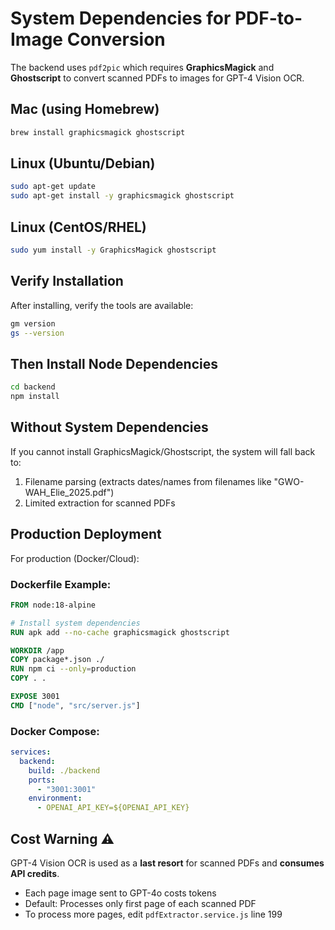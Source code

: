 # System Dependencies for PDF-to-Image Conversion

The backend uses `pdf2pic` which requires **GraphicsMagick** and **Ghostscript** to convert scanned PDFs to images for GPT-4 Vision OCR.

## Mac (using Homebrew)

```bash
brew install graphicsmagick ghostscript
```

## Linux (Ubuntu/Debian)

```bash
sudo apt-get update
sudo apt-get install -y graphicsmagick ghostscript
```

## Linux (CentOS/RHEL)

```bash
sudo yum install -y GraphicsMagick ghostscript
```

## Verify Installation

After installing, verify the tools are available:

```bash
gm version
gs --version
```

## Then Install Node Dependencies

```bash
cd backend
npm install
```

## Without System Dependencies

If you cannot install GraphicsMagick/Ghostscript, the system will fall back to:
1. Filename parsing (extracts dates/names from filenames like "GWO-WAH_Elie_2025.pdf")
2. Limited extraction for scanned PDFs

## Production Deployment

For production (Docker/Cloud):

### Dockerfile Example:
```dockerfile
FROM node:18-alpine

# Install system dependencies
RUN apk add --no-cache graphicsmagick ghostscript

WORKDIR /app
COPY package*.json ./
RUN npm ci --only=production
COPY . .

EXPOSE 3001
CMD ["node", "src/server.js"]
```

### Docker Compose:
```yaml
services:
  backend:
    build: ./backend
    ports:
      - "3001:3001"
    environment:
      - OPENAI_API_KEY=${OPENAI_API_KEY}
```

## Cost Warning ⚠️

GPT-4 Vision OCR is used as a **last resort** for scanned PDFs and **consumes API credits**.

- Each page image sent to GPT-4o costs tokens
- Default: Processes only first page of each scanned PDF
- To process more pages, edit `pdfExtractor.service.js` line 199
